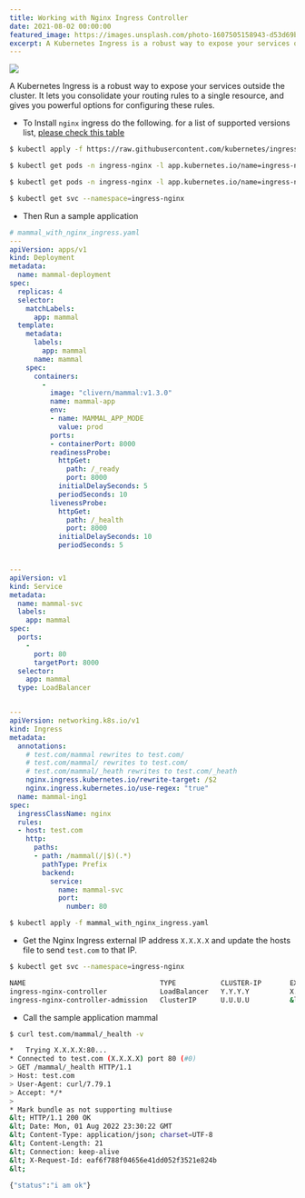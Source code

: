 ```yaml
---
title: Working with Nginx Ingress Controller
date: 2021-08-02 00:00:00
featured_image: https://images.unsplash.com/photo-1607505158943-d53d69b8e780?q=75&fm=jpg&w=1000&fit=max
excerpt: A Kubernetes Ingress is a robust way to expose your services outside the cluster. It lets you consolidate your routing rules to a single resource, and gives you powerful options for configuring these rules.
---
```


![](https://images.unsplash.com/photo-1607505158943-d53d69b8e780?q=75&fm=jpg&w=1000&fit=max)

A Kubernetes Ingress is a robust way to expose your services outside the cluster. It lets you consolidate your routing rules to a single resource, and gives you powerful options for configuring these rules.

- To Install `nginx` ingress do the following. for a list of supported versions list, [please check this table](https://github.com/kubernetes/ingress-nginx#support-versions-table)

```bash
$ kubectl apply -f https://raw.githubusercontent.com/kubernetes/ingress-nginx/controller-v1.3.0/deploy/static/provider/cloud/deploy.yaml

$ kubectl get pods -n ingress-nginx -l app.kubernetes.io/name=ingress-nginx --watch

$ kubectl get pods -n ingress-nginx -l app.kubernetes.io/name=ingress-nginx

$ kubectl get svc --namespace=ingress-nginx
```

- Then Run a sample application

```yaml
# mammal_with_nginx_ingress.yaml
---
apiVersion: apps/v1
kind: Deployment
metadata:
  name: mammal-deployment
spec:
  replicas: 4
  selector:
    matchLabels:
      app: mammal
  template:
    metadata:
      labels:
        app: mammal
      name: mammal
    spec:
      containers:
        -
          image: "clivern/mammal:v1.3.0"
          name: mammal-app
          env:
          - name: MAMMAL_APP_MODE
            value: prod
          ports:
          - containerPort: 8000
          readinessProbe:
            httpGet:
              path: /_ready
              port: 8000
            initialDelaySeconds: 5
            periodSeconds: 10
          livenessProbe:
            httpGet:
              path: /_health
              port: 8000
            initialDelaySeconds: 10
            periodSeconds: 5


---
apiVersion: v1
kind: Service
metadata:
  name: mammal-svc
  labels:
    app: mammal
spec:
  ports:
    -
      port: 80
      targetPort: 8000
  selector:
    app: mammal
  type: LoadBalancer


---
apiVersion: networking.k8s.io/v1
kind: Ingress
metadata:
  annotations:
    # test.com/mammal rewrites to test.com/
    # test.com/mammal/ rewrites to test.com/
    # test.com/mammal/_heath rewrites to test.com/_heath
    nginx.ingress.kubernetes.io/rewrite-target: /$2
    nginx.ingress.kubernetes.io/use-regex: "true"
  name: mammal-ing1
spec:
  ingressClassName: nginx
  rules:
  - host: test.com
    http:
      paths:
      - path: /mammal(/|$)(.*)
        pathType: Prefix
        backend:
          service:
            name: mammal-svc
            port:
              number: 80
```

```bash
$ kubectl apply -f mammal_with_nginx_ingress.yaml
```

- Get the Nginx Ingress external IP address `X.X.X.X` and update the hosts file to send `test.com` to that IP.

```bash
$ kubectl get svc --namespace=ingress-nginx

NAME                                 TYPE           CLUSTER-IP       EXTERNAL-IP       PORT(S)                      AGE
ingress-nginx-controller             LoadBalancer   Y.Y.Y.Y          X.X.X.X           80:31783/TCP,443:32756/TCP   16m
ingress-nginx-controller-admission   ClusterIP      U.U.U.U          &lt;none>            443/TCP                      16m
```

- Call the sample application mammal

```bash
$ curl test.com/mammal/_health -v

*   Trying X.X.X.X:80...
* Connected to test.com (X.X.X.X) port 80 (#0)
> GET /mammal/_health HTTP/1.1
> Host: test.com
> User-Agent: curl/7.79.1
> Accept: */*
>
* Mark bundle as not supporting multiuse
&lt; HTTP/1.1 200 OK
&lt; Date: Mon, 01 Aug 2022 23:30:22 GMT
&lt; Content-Type: application/json; charset=UTF-8
&lt; Content-Length: 21
&lt; Connection: keep-alive
&lt; X-Request-Id: eaf6f788f04656e41dd052f3521e824b
&lt;

{"status":"i am ok"}
```